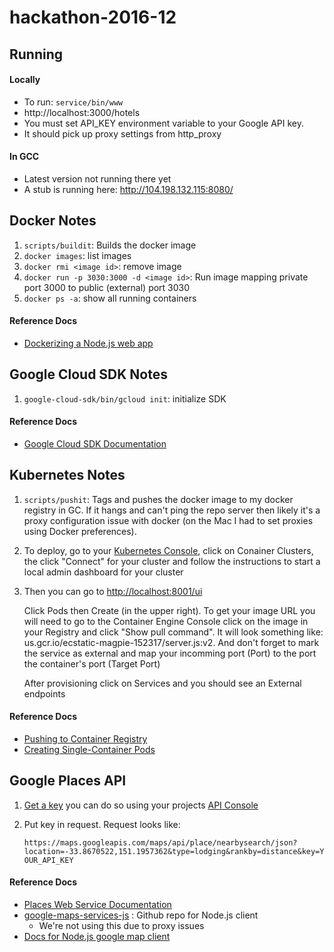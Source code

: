 # hackathon-2016-12

## Running

#### Locally
* To run: `service/bin/www`
* http://localhost:3000/hotels
* You must set API_KEY environment variable to your Google API key.
* It should pick up proxy settings from http_proxy

#### In GCC
* Latest version not running there yet
* A stub is running here: http://104.198.132.115:8080/

## Docker Notes

1. `scripts/buildit`: Builds the docker image
2. `docker images`: list images
3. `docker rmi <image id>`: remove image
4. `docker run -p 3030:3000 -d <image id>`: Run image mapping private port 3000 to public (external) port 3030
5. `docker ps -a`: show all running containers

#### Reference Docs
* [Dockerizing a Node.js web app](https://nodejs.org/en/docs/guides/nodejs-docker-webapp/)

## Google Cloud SDK Notes

1. `google-cloud-sdk/bin/gcloud init`: initialize SDK

#### Reference Docs
* [Google Cloud SDK Documentation](https://cloud.google.com/sdk/docs/)

## Kubernetes Notes

1. `scripts/pushit`: Tags and pushes the docker image to my docker registry in GC. If it hangs and can't ping the repo server then likely it's a proxy configuration issue with docker (on the Mac I had to set proxies using Docker preferences).
2. To deploy, go to your [Kubernetes Console](https://console.cloud.google.com/kubernetes/list), click on Conainer Clusters, the click "Connect" for your cluster and follow the instructions to start a local admin dashboard for your cluster
3. Then you can go to [http://localhost:8001/ui](http://localhost:8001/ui)

    Click Pods then Create (in the upper right). To get your image URL you will need to go to the Container Engine Console click on the image in your Registry and click "Show pull command". It will look something like:  us.gcr.io/ecstatic-magpie-152317/server.js:v2. And don't forget to mark the service as external and map your incomming port (Port) to the port the container's port (Target Port)

    After provisioning click on Services and you should see an External endpoints

####  Reference Docs
* [Pushing to Container Registry ](https://cloud.google.com/container-registry/docs/pushing)
* [Creating Single-Container Pods](http://kubernetes.io/docs/user-guide/pods/single-container/)


## Google Places API

1. [Get a key](https://developers.google.com/places/web-service/get-api-key) you can do so using your projects [API Console](https://console.developers.google.com/apis/credentials)
2. Put key in request. Request looks like: 

    `https://maps.googleapis.com/maps/api/place/nearbysearch/json?location=-33.8670522,151.1957362&type=lodging&rankby=distance&key=YOUR_API_KEY`


####  Reference Docs
* [Places Web Service Documentation](https://developers.google.com/places/web-service/intro)
* [google-maps-services-js](https://github.com/googlemaps/google-maps-services-js) : Github repo for Node.js client
    * We're not using this due to proxy issues
* [Docs for Node.js google map client](https://googlemaps.github.io/google-maps-services-js/docs/)

